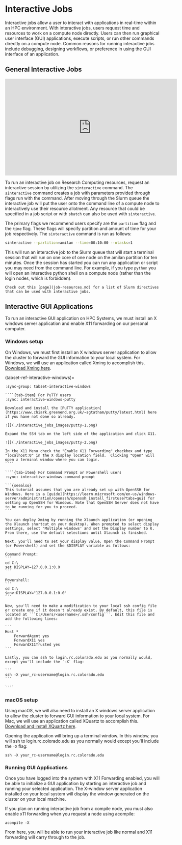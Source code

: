 # Interactive Jobs

Interactive jobs allow a user to interact with applications in real-time within an HPC environment. With interactive jobs, users request time and resources to work on a compute node directly. Users can then run graphical user interface (GUI) applications, execute scripts, or run other commands directly on a compute node.  Common reasons for running interactive jobs include debugging, designing workflows, or preference in using the GUI interface of an application.

## General Interactive Jobs

<iframe width="560" height="315" src="https://www.youtube.com/embed/s53sjDubBpo" frameborder="0" allow="autoplay; encrypted-media" allowfullscreen></iframe>

To run an interactive job on Research Computing resources, request an interactive session by utilizing the `sinteractive` command.  The `sinteractive` command creates a job with parameters provided through flags run with the command. After moving through the Slurm queue the interactive job will put the user onto the command line of a compute node to interactively use their resource allotment. Any resource that could be specified in a job script or with `sbatch` can also be used with `sinteractive`. 

The primary flags we recommend users specify are the `partition` flag and the `time` flag. These flags will specify partition and amount of time for your job respectively. The `sinteractive` command is run as follows:

```bash
sinteractive --partition=amilan --time=00:10:00 --ntasks=1
```

This will run an interactive job to the Slurm queue that will start a terminal session that will run on one core of one node on the amilan partition for ten minutes. Once the session has started you can run any application or script you may need from the command line.  For example, if you type `python` you will open an interactive python shell on a compute node (rather than the login nodes, which is forbidden). 

```{seealso}
Check out this [page](job-resources.md) for a list of Slurm directives that can be used with interactive jobs.
```

## Interactive GUI Applications

To run an interactive GUI application on HPC Systems, we must install an X windows server application and enable X11 forwarding on our personal computer.

### Windows setup

On Windows, we must first install an X windows server application to allow the cluster to forward the GUI information to your local system. For Windows, we will use an application called Xming to accomplish
this. [Download Xming here](http://www.straightrunning.com/XmingNotes/).

(tabset-ref-interactive-windows)=
`````{tab-set}
:sync-group: tabset-interactive-windows

````{tab-item} For PuTTY users
:sync: interactive-windows-putty

Download and install the [PuTTY application](https://www.chiark.greenend.org.uk/~sgtatham/putty/latest.html) here if you have not done so already.

![](./interactive_jobs_images/putty-1.png)

Expand the SSH tab on the left side of the application and click X11.

![](./interactive_jobs_images/putty-2.png)

In the X11 Menu check the "Enable X11 Forwarding" checkbox and type "localhost:0" in the X display location field.  Clicking "Open" will open a terminal window where you can login.
````

````{tab-item} For Command Prompt or Powershell users
:sync: interactive-windows-command-prompt

```{seealso}
This tutorial assumes that you are already set up with OpenSSH for Windows. Here is a [guide](https://learn.microsoft.com/en-us/windows-server/administration/openssh/openssh_install_firstuse?tabs=gui) for setting up OpenSSH for Windows. Note that OpenSSH Server does not have to be running for you to proceed.
```

You can deploy Xming by running the Xlaunch application (or opening the Xlaunch shortcut on your desktop). When prompted to select display settings, select 'Multiple windows' and set the Display number to 0. From there, use the default selections until Xlaunch is finished.

Next, you'll need to set your display value. Open the Command Prompt (or Powershell) and set the $DISPLAY variable as follows: 

Command Prompt: 
```
cd C:\
set DISPLAY=127.0.0.1:0.0
```

Powershell:
```
cd C:\
$env:DISPLAY="127.0.0.1:0.0"
``` 

Now, you'll need to make a modification to your local ssh config file or create one if it doesn't already exist. By default, this file is located at ```C:/Users/<username>/.ssh/config```. Edit this file and add the following lines: 

```
Host *
    ForwardAgent yes
    ForwardX11 yes
    ForwardX11Trusted yes
```

Lastly, you can ssh to login.rc.colorado.edu as you normally would, except you'll include the `-X` flag:

```
ssh -X your_rc-username@login.rc.colorado.edu
```

````
`````

### macOS setup

Using macOS, we will also need to install an X windows server application to allow the cluster to forward GUI information to your local system. For Mac, we will use an application called XQuartz to accomplish this. [Download and install XQuartz here](https://www.xquartz.org/).

Opening the application will bring up a terminal window. In this window, you will ssh to login.rc.colorado.edu as you normally would except you'll include the `-X` flag:

```
ssh -X your_rc-username@login.rc.colorado.edu
```

### Running GUI Applications

Once you have logged into the system with X11 Forwarding enabled, you will be able to initialize a GUI application by starting an interactive job and running your selected application. The X-window server application installed on your local system will display the window generated on the cluster on your local machine.

If you plan on running interactive job from a compile node, you must also enable x11 forwarding when you request a node using acompile:

```
acompile -X
```

From here, you will be able to run your interactive job like normal and X11 forwarding will carry through to the job. 





